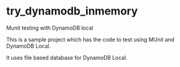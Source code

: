 # try_dynamodb_inmemory
Munit testing with DynamoDB local

This is a sample project which has the code to test using MUnit and DynamoDB Local.

It uses file based database for DynamoDB Local.

